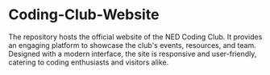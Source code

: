 # Coding-Club-Website
The repository hosts the official website of the NED Coding Club. It provides an engaging platform to showcase the club's events, resources, and team. Designed with a modern interface, the site is responsive and user-friendly, catering to coding enthusiasts and visitors alike.
